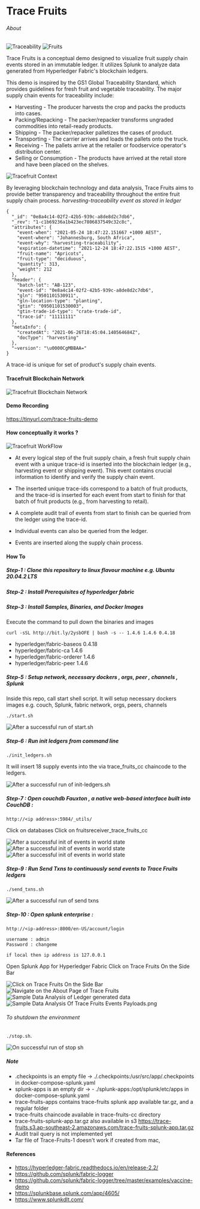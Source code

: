 # Trace Fruits 

###### About 

![Traceability](/images/Traceability_2068763.png) ![Fruits](/images/Fruits_1896737.png) 

Trace Fruits is a conceptual demo designed to visualize fruit supply chain events stored in an immutable ledger. It utilizes Splunk to analyze data generated from Hyperledger Fabric's blockchain ledgers.

This demo is inspired by the GS1 Global Traceability Standard, which provides guidelines for fresh fruit and vegetable traceability. The major supply chain events for traceability include:

- Harvesting - The producer harvests the crop and packs the products into cases.
- Packing/Repacking - The packer/repacker transforms ungraded commodities into retail-ready products.
- Shipping - The packer/repacker palletizes the cases of product.
- Transporting - The carrier arrives and loads the pallets onto the truck.
- Receiving - The pallets arrive at the retailer or foodservice operator's distribution center.
- Selling or Consumption - The products have arrived at the retail store and have been placed on the shelves.
  
![Tracefruit Context](/images/trace-fruits-blokchain.png)

By leveraging blockchain technology and data analysis, Trace Fruits aims to provide better transparency and traceability throughout the entire fruit supply chain process.
_harvesting-traceability event as stored in ledger_
 
````
{
  "_id": "0e8a4c14-02f2-42b5-939c-a8de8d2c7db6",
  "_rev": "1-c1b69236a1b423ec7806837549c32c8c",
  "attributes": {
    "event-when": "2021-05-24 18:47:22.151667 +1000 AEST",
    "event-where": "Johannesburg, South Africa",
    "event-why": "harvesting-traceability",
    "expiration-datetime": "2021-12-24 18:47:22.1515 +1000 AEST",
    "fruit-name": "Apricots",
    "fruit-type": "deciduous",
    "quantity": 313,
    "weight": 212
  },
  "header": {
    "batch-lot": "AB-123",
    "event-id": "0e8a4c14-02f2-42b5-939c-a8de8d2c7db6",
    "gln": "9501101530911",
    "gln-location-type": "planting",
    "gtin": "09501101530003",
    "gtin-trade-id-type": "crate-trade-id",
    "trace-id": "11111111"
  },
  "metaInfo": {
    "createdAt": "2021-06-26T18:45:04.140564684Z",
    "docType": "harvesting"
  },
  "~version": "\u0000CgMBBAA="
}
````
A trace-id is unique for set of product's supply chain events. 

#### Tracefruit Blockchain Network

![Tracefruit Blockchain Network](/images/Tracefruit-Blockchain-Network.jpg)

#### Demo Recording

https://tinyurl.com/trace-fruits-demo 


#### How conceptually it works ?

![Tracefruit WorkFlow](/images/trace-fruits-context-flow.png)

- At every logical step of the fruit supply chain, a fresh fruit supply chain event with a unique trace-id is inserted into the blockchain ledger (e.g., harvesting event or shipping event). This event contains crucial information to identify and verify the supply chain event.

- The inserted unique trace-ids correspond to a batch of fruit products, and the trace-id is inserted for each event from start to finish for that batch of fruit products (e.g., from harvesting to retail).

- A complete audit trail of events from start to finish can be queried from the ledger using the trace-id.

- Individual events can also be queried from the ledger.

- Events are inserted along the supply chain process.


#### How To 

##### Step-1 : Clone this repository to linux flavour machine e.g.  Ubuntu 20.04.2 LTS

##### Step-2 : Install Prerequisites of hyperledger fabric 

##### Step-3 : Install Samples, Binaries, and Docker Images 

Execute the command to pull down the binaries and images

```
curl -sSL http://bit.ly/2ysbOFE | bash -s -- 1.4.6 1.4.6 0.4.18
```

- hyperledger/fabric-baseos 0.4.18
- hyperledger/fabric-ca 1.4.6
- hyperledger/fabric-orderer 1.4.6
- hyperledger/fabric-peer 1.4.6


##### Step-5 : Setup network, necessary dockers  , orgs, peer , channels , Splunk 

Inside this repo, call start shell script. It will setup necessary dockers images e.g. couch, 
Splunk, fabric network, orgs, peers, channels

```
./start.sh

```

![After a successful run of start.sh](/images/Start-sh-successful-output.png)


##### Step-6 : Run init ledgers from command line 

````
./init_ledgers.sh
````  

It will insert 18 supply events into the via trace_fruits_cc chaincode to the ledgers.

![After a successful run of init-ledgers.sh](/images/Init-ledgers-sh-successful.png)

##### Step-7 : Open couchdb Fauxton , a native web-based interface built into CouchDB :

````
http://<ip address>:5984/_utils/
````   

 Click on databases 
 Click on fruitsreceiver_trace_fruits_cc
 
 ![After a successful init of events in world state](/images/couch-db-database-enteries.png)
 ![After a successful init of events in world state](/images/After_init_successful_enteries_in_couchdb.png)
 ![After a successful init of events in world state](/images/A-recordin-couch-db.png)


##### Step-9 : Run Send Txns to continuously send events to Trace Fruits ledgers

````
./send_txns.sh
````

![After a successful run of send txns](/images/Send-Txns-Successfully-Sending-Events.png)

##### Step-10 : Open splunk enterprise :
 
 ```
 http://<ip-address>:8000/en-US/account/login 
 
 username : admin 
 Password : changeme 
  
 if local then ip address is 127.0.0.1 
 ```  
 
 Open Splunk App for Hyperledger Fabric 
 Click on Trace Fruits On the Side Bar
 
 ![Click on Trace Fruits On the Side Bar](/images/On-Splunk-Enterprise-Refer-To-Trace-Fruits.png)
 ![Navigate on the About Page of Trace Fruits](/images/Dashboard-Page-Of-Trace-Fruits.png)
 ![Sample Data Analysis of Ledger generated data](/images/Trace-Fruit-Ledgers.png)
 ![Sample Data Analysis Of Trace Fruits Events Payloads.png](/images/Trace-Fruits-Events-Payloads.png)
  


###### To shutdown the environment 

`./stop.sh`.

 ![On successful run of stop sh](/images/Stop-sh-successful.png)
 
 ##### Note
 
 - .checkpoints is an empty file -> ./.checkpoints:/usr/src/app/.checkpoints in docker-compose-splunk.yaml
 - splunk-apps is an empty dir   -> - ./splunk-apps:/opt/splunk/etc/apps in docker-compose-splunk.yaml
 - trace-fruits-apps contains trace-fruits splunk app available tar.gz, and a regular folder
 - trace-fruits chaincode available in trace-fruits-cc directory
 - trace-fruits-splunk-app.tar.gz also available in s3 https://trace-fruits.s3.ap-southeast-2.amazonaws.com/trace-fruits-splunk-app.tar.gz
 - Audit trail query is not implemented yet
 - Tar file of Trace-Fruits-1 doesn't work if created from mac,  
 
 #### References 
 
 - https://hyperledger-fabric.readthedocs.io/en/release-2.2/
 - https://github.com/splunk/fabric-logger
 - https://github.com/splunk/fabric-logger/tree/master/examples/vaccine-demo
 - https://splunkbase.splunk.com/app/4605/
 - https://www.splunkdlt.com/
 
